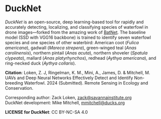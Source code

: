 # DuckNet

*DuckNet* is an open-source, deep learning-based tool for rapidly and accurately detecting, localizing, and classifying species of waterfowl in drone images—forked from the amazing work of [BatNet](https://github.com/GabiK-bat/BatNet). The baseline model (SSD with VGG16 backbone) is trained to identify seven waterfowl species and one species of other waterbird: American coot (*Fulica americana*), gadwall (*Mareca strepera*), green-winged teal (*Anas carolinensis*), northern pintail (*Anas acuta*), northern shoveler (*Spatula clypeata*), mallard (*Anas platyrhynchos*), redhead (*Aythya americana*), and ring-necked duck (*Aythya collaris*).


**Citation**:
Loken, Z. J, Ringelman, K. M., Mini, A., James, D. & Mitchell, M. UAVs and Deep Neural Networks Effectively Detect and Identify Non-breeding Waterfowl. 2024 (Submitted). Remote Sensing in Ecology and Conservation. 

Corresponding author: Zack Loken, zack@savannainstitute.org   
DuckNet development: Mike Mitchell, mmitchell@ducks.org

**LICENSE for DuckNet**: CC BY-NC-SA 4.0
